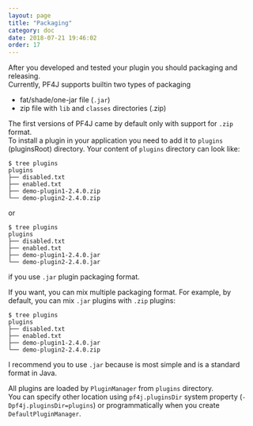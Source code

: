```yaml
---
layout: page
title: "Packaging"
category: doc
date: 2018-07-21 19:46:02
order: 17
---
```


After you developed and tested your plugin you should packaging and releasing.   
Currently, PF4J supports builtin two types of packaging 
- fat/shade/one-jar file (`.jar`) 
- zip file with `lib` and `classes` directories (.zip)

The first versions of PF4J came by default only with support for `.zip` format.  
To install a plugin in your application you need to add it to `plugins` (pluginsRoot) directory.
Your content of `plugins` directory can look like:
```
$ tree plugins
plugins
├── disabled.txt
├── enabled.txt
├── demo-plugin1-2.4.0.zip
└── demo-plugin2-2.4.0.zip
```
or
```
$ tree plugins
plugins
├── disabled.txt
├── enabled.txt
├── demo-plugin1-2.4.0.jar
└── demo-plugin2-2.4.0.jar
```
if you use `.jar` plugin packaging format.

If you want, you can mix multiple packaging format. For example, by default, you can mix `.jar` plugins with `.zip` plugins:
```
$ tree plugins
plugins
├── disabled.txt
├── enabled.txt
├── demo-plugin1-2.4.0.jar
└── demo-plugin2-2.4.0.zip
```

I recommend you to use `.jar` because is most simple and is a standard format in Java.

All plugins are loaded by `PluginManager` from `plugins` directory.  
You can specify other location using `pf4j.pluginsDir` system property (`-Dpf4j.pluginsDir=plugins`) or programmatically 
when you create `DefaultPluginManager`.  

